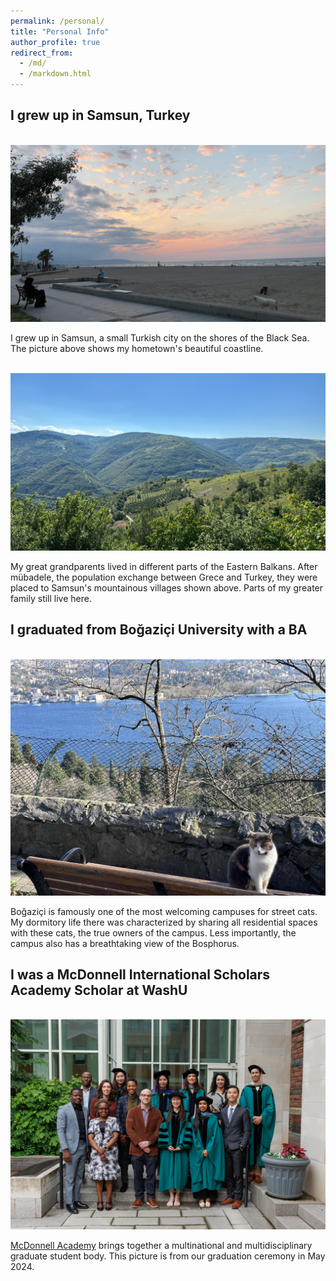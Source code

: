 ```yaml
---
permalink: /personal/
title: "Personal Info"
author_profile: true
redirect_from: 
  - /md/
  - /markdown.html
---
```

<!-- Google tag (gtag.js) -->
<script async src="https://www.googletagmanager.com/gtag/js?id=G-PKJS2WFZ01"></script>
<script>
  window.dataLayer = window.dataLayer || [];
  function gtag(){dataLayer.push(arguments);}
  gtag('js', new Date());

  gtag('config', 'G-PKJS2WFZ01');
</script>

## I grew up in Samsun, Turkey

<br/><img src='/images/blacksea_img.JPG'>

I grew up in Samsun, a small Turkish city on the shores of the Black Sea. The picture above shows my hometown's beautiful coastline.

<br/><img src='/images/koy_img.JPG'>

My great grandparents lived in different parts of the Eastern Balkans. After mübadele, the population exchange between Grece and Turkey, they were placed to Samsun's mountainous villages shown above. Parts of my greater family still live here.

## I graduated from Boğaziçi University with a BA

<br/><img src='/images/bogazici_img.jpg'>

Boğaziçi is famously one of the most welcoming campuses for street cats. My dormitory life there was characterized by sharing all residential spaces with these cats, the true owners of the campus. Less importantly, the campus also has a breathtaking view of the Bosphorus.


## I was a McDonnell International Scholars Academy Scholar at WashU

<br/><img src='/images/mcdonnell_graduation.jpg'>

[McDonnell Academy](https://mcdonnell.wustl.edu) brings together a multinational and multidisciplinary graduate student body. This picture is from our graduation ceremony in May 2024.


